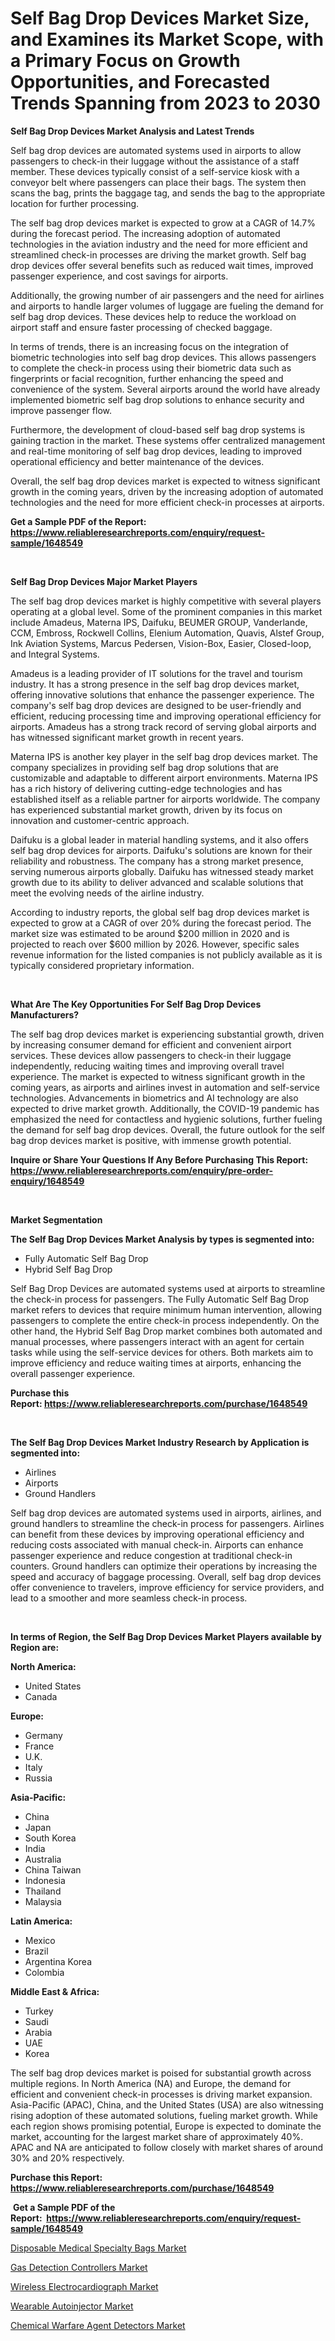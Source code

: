 <p><h1>Self Bag Drop Devices Market Size, and Examines its Market Scope, with a Primary Focus on Growth Opportunities, and Forecasted Trends Spanning from 2023 to 2030</h1></p><p><strong>Self Bag Drop Devices Market Analysis and Latest Trends</strong></p>
<p><p>Self bag drop devices are automated systems used in airports to allow passengers to check-in their luggage without the assistance of a staff member. These devices typically consist of a self-service kiosk with a conveyor belt where passengers can place their bags. The system then scans the bag, prints the baggage tag, and sends the bag to the appropriate location for further processing.</p><p>The self bag drop devices market is expected to grow at a CAGR of 14.7% during the forecast period. The increasing adoption of automated technologies in the aviation industry and the need for more efficient and streamlined check-in processes are driving the market growth. Self bag drop devices offer several benefits such as reduced wait times, improved passenger experience, and cost savings for airports.</p><p>Additionally, the growing number of air passengers and the need for airlines and airports to handle larger volumes of luggage are fueling the demand for self bag drop devices. These devices help to reduce the workload on airport staff and ensure faster processing of checked baggage.</p><p>In terms of trends, there is an increasing focus on the integration of biometric technologies into self bag drop devices. This allows passengers to complete the check-in process using their biometric data such as fingerprints or facial recognition, further enhancing the speed and convenience of the system. Several airports around the world have already implemented biometric self bag drop solutions to enhance security and improve passenger flow.</p><p>Furthermore, the development of cloud-based self bag drop systems is gaining traction in the market. These systems offer centralized management and real-time monitoring of self bag drop devices, leading to improved operational efficiency and better maintenance of the devices.</p><p>Overall, the self bag drop devices market is expected to witness significant growth in the coming years, driven by the increasing adoption of automated technologies and the need for more efficient check-in processes at airports.</p></p>
<p><strong>Get a Sample PDF of the Report:&nbsp; <a href="https://www.reliableresearchreports.com/enquiry/request-sample/1648549">https://www.reliableresearchreports.com/enquiry/request-sample/1648549</a></strong></p>
<p>&nbsp;</p>
<p><strong>Self Bag Drop Devices Major Market Players</strong></p>
<p><p>The self bag drop devices market is highly competitive with several players operating at a global level. Some of the prominent companies in this market include Amadeus, Materna IPS, Daifuku, BEUMER GROUP, Vanderlande, CCM, Embross, Rockwell Collins, Elenium Automation, Quavis, Alstef Group, Ink Aviation Systems, Marcus Pedersen, Vision-Box, Easier, Closed-loop, and Integral Systems.</p><p>Amadeus is a leading provider of IT solutions for the travel and tourism industry. It has a strong presence in the self bag drop devices market, offering innovative solutions that enhance the passenger experience. The company's self bag drop devices are designed to be user-friendly and efficient, reducing processing time and improving operational efficiency for airports. Amadeus has a strong track record of serving global airports and has witnessed significant market growth in recent years.</p><p>Materna IPS is another key player in the self bag drop devices market. The company specializes in providing self bag drop solutions that are customizable and adaptable to different airport environments. Materna IPS has a rich history of delivering cutting-edge technologies and has established itself as a reliable partner for airports worldwide. The company has experienced substantial market growth, driven by its focus on innovation and customer-centric approach.</p><p>Daifuku is a global leader in material handling systems, and it also offers self bag drop devices for airports. Daifuku's solutions are known for their reliability and robustness. The company has a strong market presence, serving numerous airports globally. Daifuku has witnessed steady market growth due to its ability to deliver advanced and scalable solutions that meet the evolving needs of the airline industry.</p><p>According to industry reports, the global self bag drop devices market is expected to grow at a CAGR of over 20% during the forecast period. The market size was estimated to be around $200 million in 2020 and is projected to reach over $600 million by 2026. However, specific sales revenue information for the listed companies is not publicly available as it is typically considered proprietary information.</p></p>
<p>&nbsp;</p>
<p><strong>What Are The Key Opportunities For Self Bag Drop Devices Manufacturers?</strong></p>
<p><p>The self bag drop devices market is experiencing substantial growth, driven by increasing consumer demand for efficient and convenient airport services. These devices allow passengers to check-in their luggage independently, reducing waiting times and improving overall travel experience. The market is expected to witness significant growth in the coming years, as airports and airlines invest in automation and self-service technologies. Advancements in biometrics and AI technology are also expected to drive market growth. Additionally, the COVID-19 pandemic has emphasized the need for contactless and hygienic solutions, further fueling the demand for self bag drop devices. Overall, the future outlook for the self bag drop devices market is positive, with immense growth potential.</p></p>
<p><strong>Inquire or Share Your Questions If Any Before Purchasing This Report: <a href="https://www.reliableresearchreports.com/enquiry/pre-order-enquiry/1648549">https://www.reliableresearchreports.com/enquiry/pre-order-enquiry/1648549</a></strong></p>
<p>&nbsp;</p>
<p><strong>Market Segmentation</strong></p>
<p><strong>The Self Bag Drop Devices Market Analysis by types is segmented into:</strong></p>
<p><ul><li>Fully Automatic Self Bag Drop</li><li>Hybrid Self Bag Drop</li></ul></p>
<p><p>Self Bag Drop Devices are automated systems used at airports to streamline the check-in process for passengers. The Fully Automatic Self Bag Drop market refers to devices that require minimum human intervention, allowing passengers to complete the entire check-in process independently. On the other hand, the Hybrid Self Bag Drop market combines both automated and manual processes, where passengers interact with an agent for certain tasks while using the self-service devices for others. Both markets aim to improve efficiency and reduce waiting times at airports, enhancing the overall passenger experience.</p></p>
<p><strong>Purchase this Report:&nbsp;<a href="https://www.reliableresearchreports.com/purchase/1648549">https://www.reliableresearchreports.com/purchase/1648549</a></strong></p>
<p>&nbsp;</p>
<p><strong>The Self Bag Drop Devices Market Industry Research by Application is segmented into:</strong></p>
<p><ul><li>Airlines</li><li>Airports</li><li>Ground Handlers</li></ul></p>
<p><p>Self bag drop devices are automated systems used in airports, airlines, and ground handlers to streamline the check-in process for passengers. Airlines can benefit from these devices by improving operational efficiency and reducing costs associated with manual check-in. Airports can enhance passenger experience and reduce congestion at traditional check-in counters. Ground handlers can optimize their operations by increasing the speed and accuracy of baggage processing. Overall, self bag drop devices offer convenience to travelers, improve efficiency for service providers, and lead to a smoother and more seamless check-in process.</p></p>
<p>&nbsp;</p>
<p><strong>In terms of Region, the Self Bag Drop Devices Market Players available by Region are:</strong></p>
<p>
    <p> <strong> North America: </strong>
        <ul>
            <li>United States</li>
            <li>Canada</li>
        </ul>
        </p> 
    <p> <strong> Europe: </strong>
        <ul>
            <li>Germany</li>
            <li>France</li>
            <li>U.K.</li>
            <li>Italy</li>
            <li>Russia</li>
        </ul>
        </p> 
    <p> <strong> Asia-Pacific: </strong>
        <ul>
            <li>China</li>
            <li>Japan</li>
            <li>South Korea</li>
            <li>India</li>
            <li>Australia</li>
            <li>China Taiwan</li>
            <li>Indonesia</li>
            <li>Thailand</li>
            <li>Malaysia</li>
        </ul>
        </p> 
    <p> <strong> Latin America: </strong>
        <ul>
            <li>Mexico</li>
            <li>Brazil</li>
            <li>Argentina Korea</li>
            <li>Colombia</li>
        </ul>
        </p> 
    <p> <strong> Middle East & Africa: </strong>
        <ul>
            <li>Turkey</li>
            <li>Saudi</li>
            <li>Arabia</li>
            <li>UAE</li>
            <li>Korea</li>
        </ul>
    </p>
    </p>
<p><p>The self bag drop devices market is poised for substantial growth across multiple regions. In North America (NA) and Europe, the demand for efficient and convenient check-in processes is driving market expansion. Asia-Pacific (APAC), China, and the United States (USA) are also witnessing rising adoption of these automated solutions, fueling market growth. While each region shows promising potential, Europe is expected to dominate the market, accounting for the largest market share of approximately 40%. APAC and NA are anticipated to follow closely with market shares of around 30% and 20% respectively.</p></p>
<p><strong>Purchase this Report: <a href="https://www.reliableresearchreports.com/purchase/1648549">https://www.reliableresearchreports.com/purchase/1648549</a></strong></p>
<p>&nbsp;<strong>Get a Sample PDF of the Report:&nbsp;&nbsp;<a href="https://www.reliableresearchreports.com/enquiry/request-sample/1648549">https://www.reliableresearchreports.com/enquiry/request-sample/1648549</a></strong></p>
<p><strong></strong></p>
<p><p><a href="https://www.linkedin.com/pulse/disposable-medical-specialty-bags-market-size-share-global-70zoc/">Disposable Medical Specialty Bags Market</a></p><p><a href="https://medium.com/@mskylatoy/gas-detection-controllers-market-size-reveals-the-best-marketing-channels-in-global-industry-44a89da26c74">Gas Detection Controllers Market</a></p><p><a href="https://www.linkedin.com/pulse/wireless-electrocardiograph-market-insights-players-forecast-wbn6c/">Wireless Electrocardiograph Market</a></p><p><a href="https://www.linkedin.com/pulse/wearable-autoinjector-market-challenges-opportunities-growth-v8r7c/">Wearable Autoinjector Market</a></p><p><a href="https://medium.com/@darbyledner/chemical-warfare-agent-detectors-market-analysis-its-cagr-market-segmentation-and-global-industry-309b2e84498a">Chemical Warfare Agent Detectors Market</a></p></p>